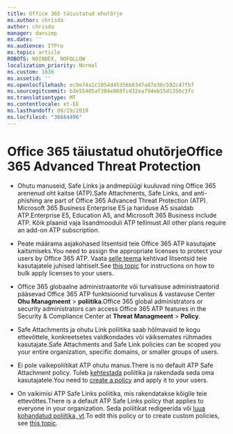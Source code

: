 ```yaml
---
title: Office 365 täiustatud ohutõrje
ms.author: chrisda
author: chrisda
manager: dansimp
ms.date: ''
ms.audience: ITPro
ms.topic: article
ROBOTS: NOINDEX, NOFOLLOW
localization_priority: Normal
ms.custom: 1036
ms.assetid: ''
ms.openlocfilehash: ec9e74a1c1054d45356b8347a87e36c592c47fbf
ms.sourcegitcommit: b3e55405af384e868fcd32ea794eb15d1356c3fc
ms.translationtype: MT
ms.contentlocale: et-EE
ms.lasthandoff: 08/29/2019
ms.locfileid: "36664496"
---
```

# <a name="office-365-advanced-threat-protection"></a><span data-ttu-id="f62d2-102">Office 365 täiustatud ohutõrje</span><span class="sxs-lookup"><span data-stu-id="f62d2-102">Office 365 Advanced Threat Protection</span></span>

- <span data-ttu-id="f62d2-103">Ohutu manuseid, Safe Links ja andmepüügi kuuluvad ning Office 365 arenenud oht kaitse (ATP).</span><span class="sxs-lookup"><span data-stu-id="f62d2-103">Safe Attachments, Safe Links, and anti-phishing are part of Office 365 Advanced Threat Protection (ATP).</span></span> <span data-ttu-id="f62d2-104">Microsoft 365 Business Enterprise E5 ja hariduse A5 sisaldab ATP.</span><span class="sxs-lookup"><span data-stu-id="f62d2-104">Enterprise E5, Education A5, and Microsoft 365 Business include ATP.</span></span> <span data-ttu-id="f62d2-105">Kõik plaanid vaja lisandmooduli ATP tellimust.</span><span class="sxs-lookup"><span data-stu-id="f62d2-105">All other plans require an add-on ATP subscription.</span></span>

- <span data-ttu-id="f62d2-106">Peate määrama asjakohased litsentsid teie Office 365 ATP kasutajate kaitsmiseks.</span><span class="sxs-lookup"><span data-stu-id="f62d2-106">You need to assign the appropriate licenses to protect your users by Office 365 ATP.</span></span> <span data-ttu-id="f62d2-107">Vaata [selle teema](https://docs.microsoft.com/office365/admin/subscriptions-and-billing/assign-licenses-to-users) kehtivad litsentsid teie kasutajatele juhised lahtiselt.</span><span class="sxs-lookup"><span data-stu-id="f62d2-107">See [this topic](https://docs.microsoft.com/office365/admin/subscriptions-and-billing/assign-licenses-to-users) for instructions on how to bulk apply licenses to your users.</span></span>

- <span data-ttu-id="f62d2-108">Office 365 globaalne administraatorite või turvalisuse administraatorid pääsevad Office 365 ATP funktsioonid turvalisus & vastavuse Center **Ohu Managmeent** \> **poliitika**.</span><span class="sxs-lookup"><span data-stu-id="f62d2-108">Office 365 global administrators or security administrators can access Office 365 ATP features in the Security & Compliance Center at **Threat Managmeent** \> **Policy**.</span></span>

- <span data-ttu-id="f62d2-109">Safe Attachments ja ohutu Link poliitika saab hõlmavaid te kogu ettevõttele, konkreetsetes valdkondades või väiksemates rühmades kasutajate.</span><span class="sxs-lookup"><span data-stu-id="f62d2-109">Safe Attachments and Safe Link policies can be scoped you your entire organization, specific domains, or smaller groups of users.</span></span>

- <span data-ttu-id="f62d2-110">Ei pole vaikepoliitikat ATP ohutu manus.</span><span class="sxs-lookup"><span data-stu-id="f62d2-110">There is no default ATP Safe Attachment policy.</span></span> <span data-ttu-id="f62d2-111">Tuleb [kehtestada](https://docs.microsoft.com/office365/securitycompliance/set-up-atp-safe-attachments-policies) poliitika ja rakendada seda oma kasutajatele.</span><span class="sxs-lookup"><span data-stu-id="f62d2-111">You need to [create a policy](https://docs.microsoft.com/office365/securitycompliance/set-up-atp-safe-attachments-policies) and apply it to your users.</span></span>

- <span data-ttu-id="f62d2-112">On vaikimisi ATP Safe Links poliitika, mis rakendatakse kõigile teie ettevõttes.</span><span class="sxs-lookup"><span data-stu-id="f62d2-112">There is a default ATP Safe Links policy that applies to everyone in your organization.</span></span> <span data-ttu-id="f62d2-113">Seda poliitikat redigeerida või [luua kohandatud poliitika, vt](https://docs.microsoft.com/office365/securitycompliance/set-up-atp-safe-links-policies).</span><span class="sxs-lookup"><span data-stu-id="f62d2-113">To edit this policy or to create custom policies, see [this topic](https://docs.microsoft.com/office365/securitycompliance/set-up-atp-safe-links-policies).</span></span>

